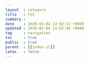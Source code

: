 ```yaml
---
layout  : category
title   : CSS
summary : 
date    : 2020-03-04 13:02:11 +0900
updated : 2020-03-04 13:02:48 +0900
tag     : navigation
toc     : true
public  : true
parent  : [[index-st]]
latex   : false
---
```

